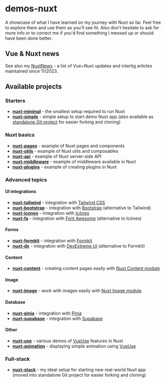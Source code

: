 # demos-nuxt
A showcase of what I have learned on my journey with Nuxt so far. Feel free to explore them and use them as you'll see fit. Also don't hesitate to ask for more info or to correct me if you'd find something I messed up or should have been done better.

## Vue & Nuxt news
See also my [NuxtNews](NuxtNews.md) - a list of Vue+Nuxt updates and intertig articles maintained since 11/2023.

## Available projects
### Starters
- [**nuxt-minimal**](https://github.com/AloisSeckar/demos-nuxt/tree/main/nuxt-minimal) - the smallest setup required to run Nuxt
- [**nuxt-simple**](https://github.com/AloisSeckar/demos-nuxt/tree/main/nuxt-simple) - simple setup to start demo Nuxt app (also available as [standalone Git project](https://github.com/AloisSeckar/nuxt-starter) for easier forking and cloning)

### Nuxt basics
- [**nuxt-pages**](https://github.com/AloisSeckar/demos-nuxt/tree/main/nuxt-pages) - example of Nuxt pages and components
- [**nuxt-utils**](https://github.com/AloisSeckar/demos-nuxt/tree/main/nuxt-utils) - example of Nuxt utils and composables
- [**nuxt-api**](https://github.com/AloisSeckar/demos-nuxt/tree/main/nuxt-api) - example of Nuxt server-side API
- [**nuxt-middleware**](https://github.com/AloisSeckar/demos-nuxt/tree/main/nuxt-middleware) - example of middleware available in Nuxt
- [**nuxt-plugins**](https://github.com/AloisSeckar/demos-nuxt/tree/main/nuxt-plugins) - example of creating plugins in Nuxt

### Advanced topics
#### UI integrations
- [**nuxt-tailwind**](https://github.com/AloisSeckar/demos-nuxt/tree/main/nuxt-tailwind) - integration with [Tailwind CSS](https://tailwindcss.com/)
- [**nuxt-bootstrap**](https://github.com/AloisSeckar/demos-nuxt/tree/main/nuxt-bootstrap) - integration with [Bootstrap](https://getbootstrap.com/) (alternative to Tailwind)
- [**nuxt-icones**](https://github.com/AloisSeckar/demos-nuxt/tree/main/nuxt-fa) - integration with [Icônes](https://icones.js.org/)
- [**nuxt-fa**](https://github.com/AloisSeckar/demos-nuxt/tree/main/nuxt-fa) - integration with [Font Awesome](https://fontawesome.com/) (alternative to Icônes)

#### Forms
- [**nuxt-formkit**](https://github.com/AloisSeckar/demos-nuxt/tree/main/nuxt-formkit) - integration with [Formkit](https://formkit.com/)
- [**nuxt-dx**](https://github.com/AloisSeckar/demos-nuxt/tree/main/nuxt-dx) - integration with [DevExtreme UI](https://js.devexpress.com/) (alternative to Formkit)

#### Content
- [**nuxt-content**](https://github.com/AloisSeckar/demos-nuxt/tree/main/nuxt-content) - creating content pages easily with [Nuxt Content module](https://content.nuxtjs.org/)

#### Image
- [**nuxt-image**](https://github.com/AloisSeckar/demos-nuxt/tree/main/nuxt-image) - work with images easily with [Nuxt Image module](https://image.nuxt.com/)

#### Database
- [**nuxt-pinia**](https://github.com/AloisSeckar/demos-nuxt/tree/main/nuxt-pinia) - integration with [Pinia](https://pinia.vuejs.org/)
- [**nuxt-supabase**](https://github.com/AloisSeckar/demos-nuxt/tree/main/nuxt-supabase) - integration with [Supabase](https://supabase.com/)

#### Other
- [**nuxt-use**](https://github.com/AloisSeckar/demos-nuxt/tree/main/nuxt-use) - various demos of [VueUse](https://vueuse.org/) features in Nuxt
- [**nuxt-animation**](https://github.com/AloisSeckar/demos-nuxt/tree/main/nuxt-animation) - displaying simple animation using [VueUse](https://vueuse.org/)

### Full-stack
- [**nuxt-stack**](https://github.com/AloisSeckar/nuxt-stack) - my ideal setup for starting new real-world Nuxt app (moved into standalone Git project for easier forking and cloning)
